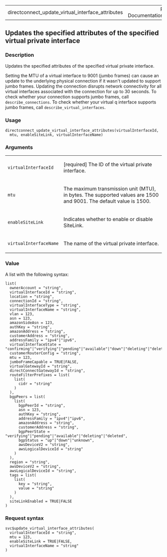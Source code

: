 <table style="width: 100%;">
<tbody>
<tr class="odd">
<td>directconnect_update_virtual_interface_attributes</td>
<td style="text-align: right;">R Documentation</td>
</tr>
</tbody>
</table>

## Updates the specified attributes of the specified virtual private interface

### Description

Updates the specified attributes of the specified virtual private
interface.

Setting the MTU of a virtual interface to 9001 (jumbo frames) can cause
an update to the underlying physical connection if it wasn't updated to
support jumbo frames. Updating the connection disrupts network
connectivity for all virtual interfaces associated with the connection
for up to 30 seconds. To check whether your connection supports jumbo
frames, call `describe_connections`. To check whether your virtual q
interface supports jumbo frames, call `describe_virtual_interfaces`.

### Usage

    directconnect_update_virtual_interface_attributes(virtualInterfaceId,
      mtu, enableSiteLink, virtualInterfaceName)

### Arguments

<table>
<colgroup>
<col style="width: 35%" />
<col style="width: 65%" />
</colgroup>
<tbody>
<tr class="odd">
<td><code
id="directconnect_update_virtual_interface_attributes_:_virtualInterfaceId">virtualInterfaceId</code></td>
<td><p>[required] The ID of the virtual private interface.</p></td>
</tr>
<tr class="even">
<td><code
id="directconnect_update_virtual_interface_attributes_:_mtu">mtu</code></td>
<td><p>The maximum transmission unit (MTU), in bytes. The supported
values are 1500 and 9001. The default value is 1500.</p></td>
</tr>
<tr class="odd">
<td><code
id="directconnect_update_virtual_interface_attributes_:_enableSiteLink">enableSiteLink</code></td>
<td><p>Indicates whether to enable or disable SiteLink.</p></td>
</tr>
<tr class="even">
<td><code
id="directconnect_update_virtual_interface_attributes_:_virtualInterfaceName">virtualInterfaceName</code></td>
<td><p>The name of the virtual private interface.</p></td>
</tr>
</tbody>
</table>

### Value

A list with the following syntax:

    list(
      ownerAccount = "string",
      virtualInterfaceId = "string",
      location = "string",
      connectionId = "string",
      virtualInterfaceType = "string",
      virtualInterfaceName = "string",
      vlan = 123,
      asn = 123,
      amazonSideAsn = 123,
      authKey = "string",
      amazonAddress = "string",
      customerAddress = "string",
      addressFamily = "ipv4"|"ipv6",
      virtualInterfaceState = "confirming"|"verifying"|"pending"|"available"|"down"|"deleting"|"deleted"|"rejected"|"unknown",
      customerRouterConfig = "string",
      mtu = 123,
      jumboFrameCapable = TRUE|FALSE,
      virtualGatewayId = "string",
      directConnectGatewayId = "string",
      routeFilterPrefixes = list(
        list(
          cidr = "string"
        )
      ),
      bgpPeers = list(
        list(
          bgpPeerId = "string",
          asn = 123,
          authKey = "string",
          addressFamily = "ipv4"|"ipv6",
          amazonAddress = "string",
          customerAddress = "string",
          bgpPeerState = "verifying"|"pending"|"available"|"deleting"|"deleted",
          bgpStatus = "up"|"down"|"unknown",
          awsDeviceV2 = "string",
          awsLogicalDeviceId = "string"
        )
      ),
      region = "string",
      awsDeviceV2 = "string",
      awsLogicalDeviceId = "string",
      tags = list(
        list(
          key = "string",
          value = "string"
        )
      ),
      siteLinkEnabled = TRUE|FALSE
    )

### Request syntax

    svc$update_virtual_interface_attributes(
      virtualInterfaceId = "string",
      mtu = 123,
      enableSiteLink = TRUE|FALSE,
      virtualInterfaceName = "string"
    )
